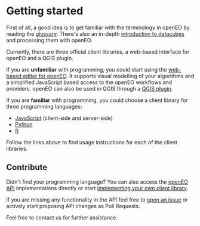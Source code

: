 # Getting started

First of all, a good idea is to get familiar with the terminology in openEO by reading the [glossary](./glossary.md).
There's also an in-depth [introduction to datacubes](./datacubes.md) and processing them with openEO.

Currently, there are three official client libraries, a web-based interface for openEO and a QGIS plugin.

If you are **unfamiliar** with programming, you could start using the [web-based editor for openEO](https://editor.openeo.org). It supports visual modelling of your algorithms and a simplified JavaScript based access to the openEO workflows and providers. openEO can also be used in QGIS through a [QGIS plugin](./qgis/index.md).

If you are **familiar** with programming, you could choose a client library for three programming languages:

* [JavaScript](./javascript/index.md) (client-side and server-side)
* [Python](./python/index.md)
* [R](./r/index.md)

Follow the links above to find usage instructions for each of the client libraries.

## Contribute

Didn't find your programming language? You can also access the [openEO API](./developers/api/reference.md) implementations directly or start [implementing your own client library](./developers/clients/getting-started.md).

If you are missing any functionality in the API feel free to [open an issue](https://github.com/Open-EO/openeo-api/issues) or actively start proposing API changes as Pull Requests.

Feel free to contact us for further assistance.
